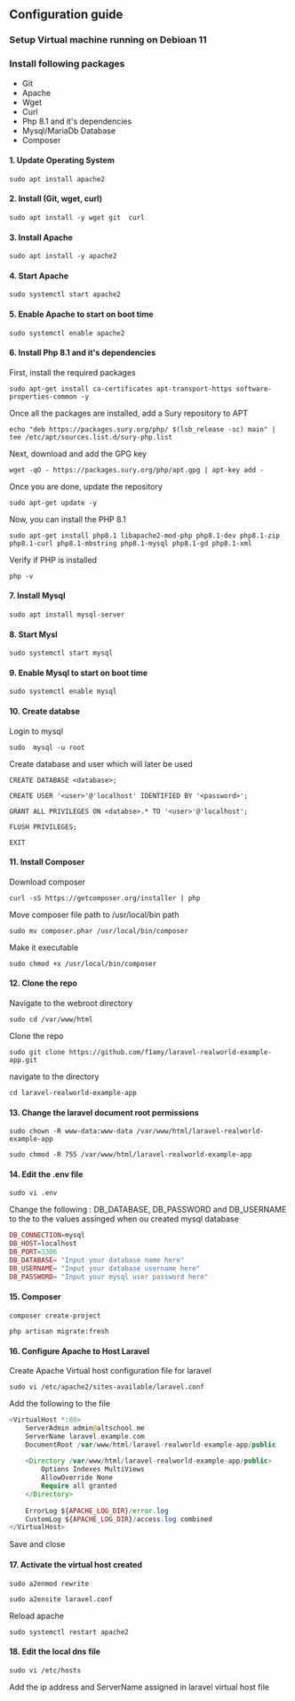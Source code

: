 ## Configuration guide 
### Setup Virtual machine running on Debioan 11
### Install following packages
-  Git
-  Apache 
-  Wget 
-  Curl 
-  Php 8.1 and it's dependencies
-  Mysql/MariaDb Database
-  Composer

#### 1. Update Operating System
```
sudo apt install apache2
```
#### 2. Install (Git, wget, curl)
```
sudo apt install -y wget git  curl
```

#### 3. Install Apache
```
sudo apt install -y apache2
```

#### 4. Start Apache 
```
sudo systemctl start apache2
```
#### 5. Enable Apache to start on boot time
```
sudo systemctl enable apache2
```

#### 6. Install Php 8.1 and it's dependencies
First, install the required packages
```
sudo apt-get install ca-certificates apt-transport-https software-properties-common -y
```

Once all the packages are installed, add a Sury repository to APT 
```
echo "deb https://packages.sury.org/php/ $(lsb_release -sc) main" | tee /etc/apt/sources.list.d/sury-php.list
```

Next, download and add the GPG key
```
wget -qO - https://packages.sury.org/php/apt.gpg | apt-key add -
```
Once you are done, update the repository
```
sudo apt-get update -y
```
Now, you can install the PHP 8.1 
```
sudo apt-get install php8.1 libapache2-mod-php php8.1-dev php8.1-zip php8.1-curl php8.1-mbstring php8.1-mysql php8.1-gd php8.1-xml
```
Verify if PHP is installed
```
php -v
```

#### 7. Install Mysql 
```
sudo apt install mysql-server
```
#### 8. Start Mysl
```
sudo systemctl start mysql
```
#### 9. Enable Mysql to start on boot time
```
sudo systemctl enable mysql
```
#### 10. Create databse
Login to mysql 
```
sudo  mysql -u root 
```
Create database and user which will later be used 
```
CREATE DATABASE <database>;
```
```
CREATE USER '<user>'@'localhost' IDENTIFIED BY '<password>';
```
```
GRANT ALL PRIVILEGES ON <databse>.* TO '<user>'@'localhost';
```
```
FLUSH PRIVILEGES;
```
```
EXIT
```

#### 11. Install Composer
Download composer
```
curl -sS https://getcomposer.org/installer | php
```
Move composer file path to /usr/local/bin path
```
sudo mv composer.phar /usr/local/bin/composer
```
Make it executable 
```
sudo chmod +x /usr/local/bin/composer
```
#### 12. Clone the repo
Navigate to the webroot directory
```
sudo cd /var/www/html
```
Clone the repo
```
sudo git clone https://github.com/f1amy/laravel-realworld-example-app.git
```
navigate to the directory
```
cd laravel-realworld-example-app
```
#### 13. Change  the laravel document root permissions 
```
sudo chown -R www-data:www-data /var/www/html/laravel-realworld-example-app
```
```
sudo chmod -R 755 /var/www/html/laravel-realworld-example-app
```
#### 14. Edit the .env file
```
sudo vi .env
```
Change the following : DB_DATABASE, DB_PASSWORD and DB_USERNAME to the to the values assinged when ou created  mysql database
```php
DB_CONNECTION=mysql
DB_HOST=localhost
DB_PORT=3306
DB_DATABASE= "Input your database name here"
DB_USERNAME= "Input your database username here"
DB_PASSWORD= "Input your mysql user password here"
```

#### 15. Composer
```
composer create-project
```
```
php artisan migrate:fresh
```

#### 16. Configure Apache to Host Laravel
Create Apache Virtual host configuration file for laravel
```
sudo vi /etc/apache2/sites-available/laravel.conf
```
Add the following to the file
```php
<VirtualHost *:80>
    ServerAdmin admin@altschool.me
    ServerName laravel.example.com
    DocumentRoot /var/www/html/laravel-realworld-example-app/public
    
    <Directory /var/www/html/laravel-realworld-example-app/public>
        Options Indexes MultiViews
        AllowOverride None
        Require all granted
    </Directory>
    
    ErrorLog ${APACHE_LOG_DIR}/error.log
    CustomLog ${APACHE_LOG_DIR}/access.log combined
</VirtualHost>
```
Save and close

#### 17. Activate the virtual host created 
```
sudo a2enmod rewrite
```
```
sudo a2ensite laravel.conf
```
Reload apache 
```
sudo systemctl restart apache2
```

#### 18. Edit the local dns file
```
sudo vi /etc/hosts
```
Add the ip address and ServerName assigned in laravel virtual host file





